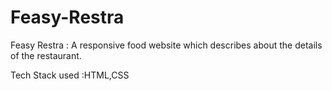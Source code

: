 # Feasy-Restra
Feasy Restra : A responsive food website which describes about the details of the restaurant.

Tech Stack used :HTML,CSS
